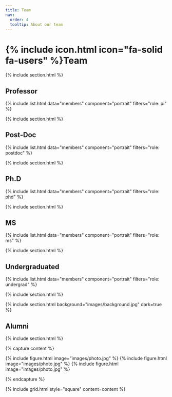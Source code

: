 ```yaml
---
title: Team
nav:
  order: 4
  tooltip: About our team
---
```


# {% include icon.html icon="fa-solid fa-users" %}Team

{% include section.html %}

## Professor

{% include list.html data="members" component="portrait" filters="role: pi" %}

{% include section.html %}

## Post-Doc

{% include list.html data="members" component="portrait" filters="role: postdoc" %}

{% include section.html %}

## Ph.D
{% include list.html data="members" component="portrait" filters="role: phd" %}

{% include section.html %}

## MS

{% include list.html data="members" component="portrait" filters="role: ms" %}

{% include section.html %}

## Undergraduated

{% include list.html data="members" component="portrait" filters="role: undergrad" %}

{% include section.html %}

{% include section.html background="images/background.jpg" dark=true %}

## Alumni

{% include section.html %}

{% capture content %}

{% include figure.html image="images/photo.jpg" %}
{% include figure.html image="images/photo.jpg" %}
{% include figure.html image="images/photo.jpg" %}

{% endcapture %}

{% include grid.html style="square" content=content %}
